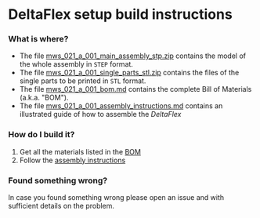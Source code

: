 # DeltaFlex setup build instructions

### What is where?

- The file [mws_021_a_001_main_assembly_stp.zip](mws_021_a_001_main_assembly_stp.zip) contains the model of the whole assembly in `STEP` format.
- The file [mws_021_a_001_single_parts_stl.zip](mws_021_a_001_single_parts_stl.zip) contains the files of the single parts to be printed in `STL` format.
- The file [mws_021_a_001_bom.md](mws_021_a_001_bom.md) contains the complete Bill of Materials (a.k.a. "BOM").
- The file [mws_021_a_001_assembly_instructions.md](mws_021_a_001_assembly_instructions.md) contains an illustrated guide of how to assemble the *DeltaFlex*

### How do I build it?

1. Get all the materials listed in the [BOM](mws_021_a_001_bom.md)
1. Follow the [assembly instructions](mws_021_a_001_assembly_instructions.md)

### Found something wrong?

In case you found something wrong please open an issue and with sufficient details on the problem.